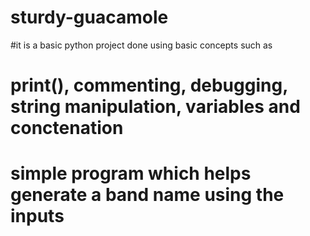# sturdy-guacamole
#it is a basic python project done using basic concepts such as 
# print(), commenting, debugging, string manipulation, variables and conctenation
# simple program which helps generate a band name using the inputs
